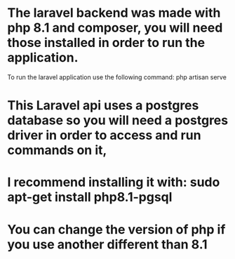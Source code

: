 # The laravel backend was made with php 8.1 and composer, you will need those installed in order to run the application.
To run the laravel application use the following command: php artisan serve

# This Laravel api uses a postgres database so you will need a postgres driver in order to access and run commands on it,
# I recommend installing it with: sudo apt-get install php8.1-pgsql
# You can change the version of php if you use another different than 8.1